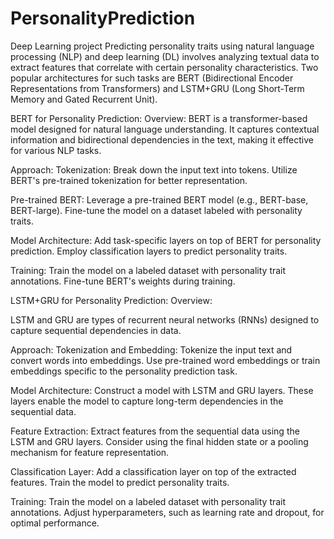 # PersonalityPrediction
Deep Learning project
Predicting personality traits using natural language processing (NLP) and deep learning (DL) involves analyzing textual data to extract features that correlate with certain personality characteristics. Two popular architectures for such tasks are BERT (Bidirectional Encoder Representations from Transformers) and LSTM+GRU (Long Short-Term Memory and Gated Recurrent Unit).

BERT for Personality Prediction:
Overview:
BERT is a transformer-based model designed for natural language understanding. It captures contextual information and bidirectional dependencies in the text, making it effective for various NLP tasks.

Approach:
Tokenization:
Break down the input text into tokens.
Utilize BERT's pre-trained tokenization for better representation.

Pre-trained BERT:
Leverage a pre-trained BERT model (e.g., BERT-base, BERT-large).
Fine-tune the model on a dataset labeled with personality traits.

Model Architecture:
Add task-specific layers on top of BERT for personality prediction.
Employ classification layers to predict personality traits.

Training:
Train the model on a labeled dataset with personality trait annotations.
Fine-tune BERT's weights during training.


LSTM+GRU for Personality Prediction:
Overview:

LSTM and GRU are types of recurrent neural networks (RNNs) designed to capture sequential dependencies in data.

Approach:
Tokenization and Embedding:
Tokenize the input text and convert words into embeddings.
Use pre-trained word embeddings or train embeddings specific to the personality prediction task.

Model Architecture:
Construct a model with LSTM and GRU layers.
These layers enable the model to capture long-term dependencies in the sequential data.

Feature Extraction:
Extract features from the sequential data using the LSTM and GRU layers.
Consider using the final hidden state or a pooling mechanism for feature representation.

Classification Layer:
Add a classification layer on top of the extracted features.
Train the model to predict personality traits.

Training:
Train the model on a labeled dataset with personality trait annotations.
Adjust hyperparameters, such as learning rate and dropout, for optimal performance.
